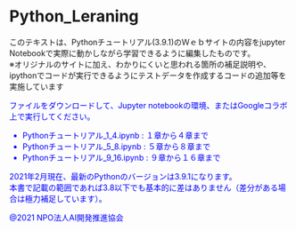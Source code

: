 # Python_Leraning
このテキストは、Pythonチュートリアル(3.9.1)のＷｅｂサイトの内容をjupyter Notebookで実際に動かしながら学習できるように編集したものです。  
※オリジナルのサイトに加え、わかりにくいと思われる箇所の補足説明や、ipythonでコードが実行できるようにテストデータを作成するコードの追加等を実施しています  
  
<font color=blue>ファイルをダウンロードして、Jupyter notebookの環境、またはGoogleコラボ上で実行してください。<font>  
  + Pythonチュートリアル_1_4.ipynb  : １章から４章まで
  + Pythonチュートリアル_5_8.ipynb  : ５章から８章まで
  + Pythonチュートリアル_9_16.ipynb : ９章から１６章まで
 
2021年2月現在、最新のPythonのバージョンは3.9.1になります。  
本書で記載の範囲であれば3.8以下でも基本的に差はありません（差分がある場合は極力補足しています）。  

@2021 NPO法人AI開発推進協会
